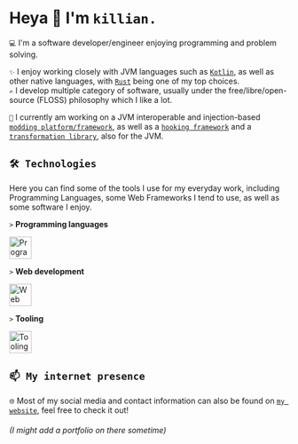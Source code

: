 # Heya 👋 I'm `killian.`

`💻` I'm a software developer/engineer enjoying programming and problem solving.

`✨` I enjoy working closely with JVM languages such as [`Kotlin`](https://kotlinlang.org),
as well as other native languages, with [`Rust`](https://rust-lang.org) being one of my top choices.  
`✍️` I develop multiple category of software, usually under the
free/libre/open-source (FLOSS) philosophy which I like a lot.

`🌱` I currently am working on a JVM interoperable and injection-based [`modding platform/framework`](https://github.com/stardust-enterprises/atlas-framework), 
as well as a [`hooking framework`](https://github.com/MizuSoftware/aspekt) and a [`transformation library`](https://github.com/stardust-enterprises/deface), 
also for the JVM.

## `🛠️ Technologies`

Here you can find some of the tools I use for my everyday work, including Programming Languages, some Web Frameworks I tend to use, as well as some software I enjoy.

`>` **Programming languages**

<img src="https://skills.thijs.gg/icons?i=kotlin,rust,java,c,typescript,python" alt="Programming languages" height="40"/>

`>` **Web development**

<img src="https://skills.thijs.gg/icons?i=tailwind,react,spring,svelte,tauri,ktor" alt="Web technologies" height="40"/>

`>` **Tooling**

<img src="https://skills.thijs.gg/icons?i=linux,vim,idea,gradle,maven,bash,git,docker,github" alt="Tooling & other" height="40"/>

## `📫 My internet presence`

`🌐` Most of my social media and contact information can also be found on [`my website`](https://xtrm.me), feel free to check it out!

###### *(I might add a portfolio on there sometime)*
